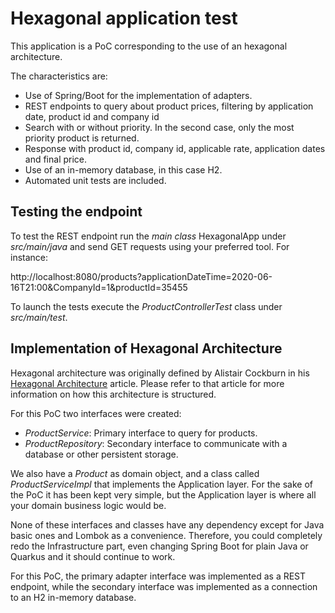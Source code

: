 # Hexagonal application test

This application is a PoC corresponding to the use of an hexagonal architecture.

The characteristics are:

* Use of Spring/Boot for the implementation of adapters.
* REST endpoints to query about product prices, filtering by application date, product id and company id
* Search with or without priority. In the second case, only the most priority product is returned.
* Response with product id, company id, applicable rate, application dates and final price.
* Use of an in-memory database, in this case H2.
* Automated unit tests are included.


## Testing the endpoint

To test the REST endpoint run the *main class* HexagonalApp under *src/main/java* and send GET requests using your preferred tool. For instance:

http://localhost:8080/products?applicationDateTime=2020-06-16T21:00&CompanyId=1&productId=35455

To launch the tests execute the *ProductControllerTest* class under *src/main/test*.


## Implementation of Hexagonal Architecture

Hexagonal architecture was originally defined by Alistair Cockburn in his [Hexagonal Architecture](https://alistair.cockburn.us/hexagonal-architecture/) article. Please refer to that article for more information on how this architecture is structured.

For this PoC two interfaces were created:

* *ProductService*: Primary interface to query for products. 
* *ProductRepository*: Secondary interface to communicate with a database or other persistent storage.

We also have a *Product* as domain object, and a class called *ProductServiceImpl* that implements the Application layer. For the sake of the PoC it has been kept very simple, but the Application layer is where all your domain business logic would be.

None of these interfaces and classes have any dependency except for Java basic ones and Lombok as a convenience. Therefore, you could completely redo the Infrastructure part, even changing Spring Boot for plain Java or Quarkus and it should continue to work.

For this PoC, the primary adapter interface was implemented as a REST endpoint, while the secondary interface was implemented as a connection to an H2 in-memory database.
